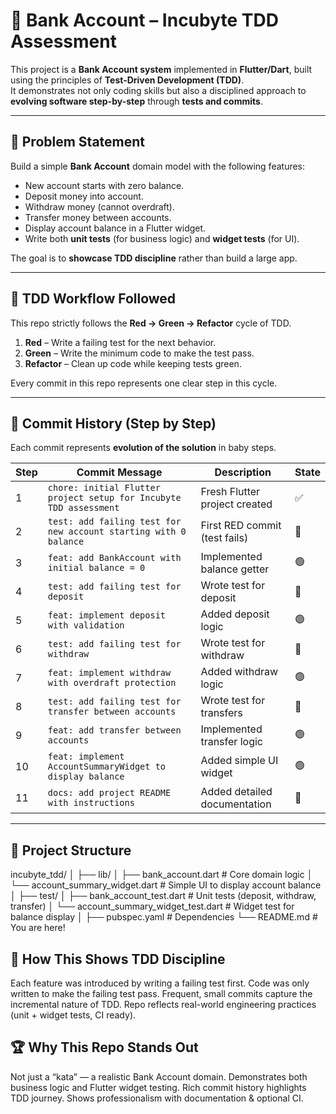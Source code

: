 # 📘 Bank Account – Incubyte TDD Assessment  

This project is a **Bank Account system** implemented in **Flutter/Dart**, built using the principles of **Test-Driven Development (TDD)**.  
It demonstrates not only coding skills but also a disciplined approach to **evolving software step-by-step** through **tests and commits**.  

---

## 🎯 Problem Statement  

Build a simple **Bank Account** domain model with the following features:  

- New account starts with zero balance.  
- Deposit money into account.  
- Withdraw money (cannot overdraft).  
- Transfer money between accounts.  
- Display account balance in a Flutter widget.  
- Write both **unit tests** (for business logic) and **widget tests** (for UI).  

The goal is to **showcase TDD discipline** rather than build a large app.   

---

## 🚦 TDD Workflow Followed  

This repo strictly follows the **Red → Green → Refactor** cycle of TDD.  

1. **Red** – Write a failing test for the next behavior.  
2. **Green** – Write the minimum code to make the test pass.  
3. **Refactor** – Clean up code while keeping tests green.  

Every commit in this repo represents one clear step in this cycle.  

---

## 📜 Commit History (Step by Step)  

Each commit represents **evolution of the solution** in baby steps.  

| Step | Commit Message | Description | State |
|------|----------------|-------------|-------|
| 1 | `chore: initial Flutter project setup for Incubyte TDD assessment` | Fresh Flutter project created | ✅ |
| 2 | `test: add failing test for new account starting with 0 balance` | First RED commit (test fails) | 🔴 |
| 3 | `feat: add BankAccount with initial balance = 0` | Implemented balance getter | 🟢 |
| 4 | `test: add failing test for deposit` | Wrote test for deposit | 🔴 |
| 5 | `feat: implement deposit with validation` | Added deposit logic | 🟢 |
| 6 | `test: add failing test for withdraw` | Wrote test for withdraw | 🔴 |
| 7 | `feat: implement withdraw with overdraft protection` | Added withdraw logic | 🟢 |
| 8 | `test: add failing test for transfer between accounts` | Wrote test for transfers | 🔴 |
| 9 | `feat: add transfer between accounts` | Implemented transfer logic | 🟢 |
| 10 | `feat: implement AccountSummaryWidget to display balance` | Added simple UI widget | 🟢 |
| 11 | `docs: add project README with instructions` | Added detailed documentation | 📝 |

---

## 📂 Project Structure  
incubyte_tdd/
│
├── lib/
│ ├── bank_account.dart # Core domain logic
│ └── account_summary_widget.dart # Simple UI to display account balance
│
├── test/
│ ├── bank_account_test.dart # Unit tests (deposit, withdraw, transfer)
│ └── account_summary_widget_test.dart # Widget test for balance display
│
├── pubspec.yaml # Dependencies
└── README.md # You are here!

## 🚀 How This Shows TDD Discipline
Each feature was introduced by writing a failing test first.
Code was only written to make the failing test pass.
Frequent, small commits capture the incremental nature of TDD.
Repo reflects real-world engineering practices (unit + widget tests, CI ready).

## 🏆 Why This Repo Stands Out
Not just a “kata” — a realistic Bank Account domain.
Demonstrates both business logic and Flutter widget testing.
Rich commit history highlights TDD journey.
Shows professionalism with documentation & optional CI.